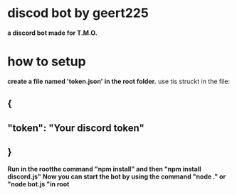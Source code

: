 # discod bot by geert225
**a discord bot made for T.M.O.**

# how to setup
**create a file named 'token.json' in the root folder.**
use tis struckt in the file:
## {
##  "token": "Your discord token"
## }

**Run in the rootthe command "npm install" and then "npm install discord.js"**
**Now you can start the bot by using the command "node ." or "node bot.js "in root**
